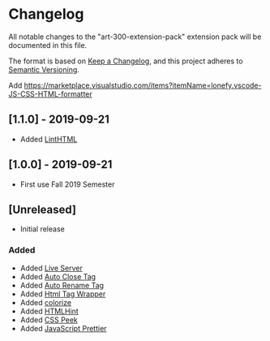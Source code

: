 # Changelog
All notable changes to the "art-300-extension-pack" extension pack will be documented in this file.

The format is based on [Keep a Changelog](https://keepachangelog.com/en/1.0.0/),
and this project adheres to [Semantic Versioning](https://semver.org/spec/v2.0.0.html).

Add https://marketplace.visualstudio.com/items?itemName=lonefy.vscode-JS-CSS-HTML-formatter

## [1.1.0] - 2019-09-21

- Added [LintHTML](https://marketplace.visualstudio.com/items?itemName=kamikillerto.vscode-linthtml)

## [1.0.0] - 2019-09-21

- First use Fall 2019 Semester 

## [Unreleased]

- Initial release

### Added
- Added [Live Server](https://marketplace.visualstudio.com/items?itemName=ritwickdey.LiveServer)
- Added [Auto Close Tag](https://marketplace.visualstudio.com/items?itemName=formulahendry.auto-close-tag)
- Added [Auto Rename Tag](https://marketplace.visualstudio.com/items?itemName=formulahendry.auto-rename-tag)
- Added [Html Tag Wrapper](https://marketplace.visualstudio.com/items?itemName=hwencc.html-tag-wrapper)
- Added [colorize](https://marketplace.visualstudio.com/items?itemName=kamikillerto.vscode-colorize)
- Added [HTMLHint](https://marketplace.visualstudio.com/items?itemName=mkaufman.HTMLHint)
- Added [CSS Peek](https://marketplace.visualstudio.com/items?itemName=pranaygp.vscode-css-peek)
- Added [JavaScript Prettier](https://marketplace.visualstudio.com/items?itemName=MadsKristensen.JavaScriptPrettier)
